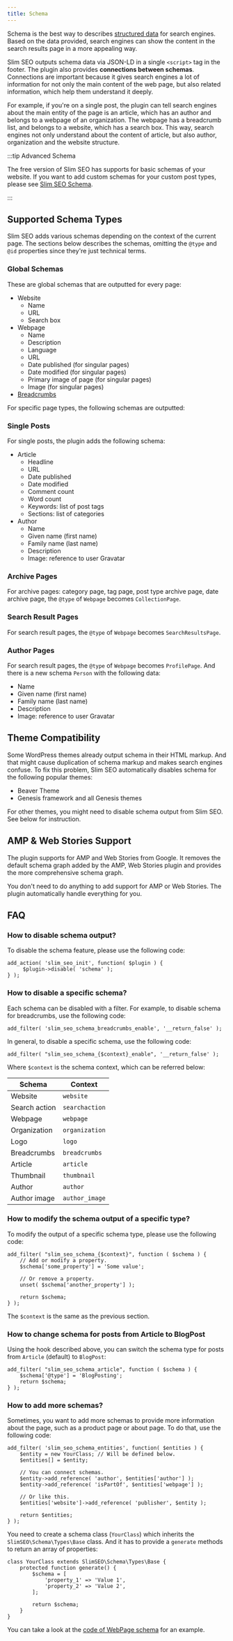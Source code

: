 ```yaml
---
title: Schema
---
```


Schema is the best way to describes [structured data](https://wpslimseo.com/structured-data/) for search engines. Based on the data provided, search engines can show the content in the search results page in a more appealing way.

Slim SEO outputs schema data via JSON-LD in a single `<script>` tag in the footer. The plugin also provides **connections between schemas**. Connections are important because it gives search engines a lot of information for not only the main content of the web page, but also related information, which help them understand it deeply.

For example, if you're on a single post, the plugin can tell search engines about the main entity of the page is an article, which has an author and belongs to a webpage of an organization. The webpage has a breadcrumb list, and belongs to a website, which has a search box. This way, search engines not only understand about the content of article, but also author, organization and the website structure.

:::tip Advanced Schema

The free version of Slim SEO has supports for basic schemas of your website. If you want to add custom schemas for your custom post types, please see [Slim SEO Schema](https://wpslimseo.com/products/slim-seo-schema/).

:::

## Supported Schema Types

Slim SEO adds various schemas depending on the context of the current page. The sections below describes the schemas, omitting the `@type` and `@id` properties since they're just technical terms.

### Global Schemas

These are global schemas that are outputted for every page:

- Website
    - Name
    - URL
    - Search box
- Webpage
    - Name
    - Description
    - Language
    - URL
    - Date published (for singular pages)
    - Date modified (for singular pages)
    - Primary image of page (for singular pages)
    - Image (for singular pages)
- [Breadcrumbs](/slim-seo/breadcrumbs/)

For specific page types, the following schemas are outputted:

### Single Posts

For single posts, the plugin adds the following schema:

- Article
    - Headline
    - URL
    - Date published
    - Date modified
    - Comment count
    - Word count
    - Keywords: list of post tags
    - Sections: list of categories
- Author
    - Name
    - Given name (first name)
    - Family name (last name)
    - Description
    - Image: reference to user Gravatar

### Archive Pages

For archive pages: category page, tag page, post type archive page, date archive page, the `@type` of `Webpage` becomes `CollectionPage`.

### Search Result Pages

For search result pages, the `@type` of `Webpage` becomes `SearchResultsPage`.

### Author Pages

For search result pages, the `@type` of `Webpage` becomes `ProfilePage`. And there is a new schema `Person` with the following data:

- Name
- Given name (first name)
- Family name (last name)
- Description
- Image: reference to user Gravatar

## Theme Compatibility

Some WordPress themes already output schema in their HTML markup. And that might cause duplication of schema markup and makes search engines confuse. To fix this problem, Slim SEO automatically disables schema for the following popular themes:

- Beaver Theme
- Genesis framework and all Genesis themes

For other themes, you might need to disable schema output from Slim SEO. See below for instruction.

## AMP & Web Stories Support

The plugin supports for AMP and Web Stories from Google. It removes the default schema graph added by the AMP, Web Stories plugin and provides the more comprehensive schema graph.

You don't need to do anything to add support for AMP or Web Stories. The plugin automatically handle everything for you.

## FAQ

### How to disable schema output?

To disable the schema feature, please use the following code:

```
add_action( 'slim_seo_init', function( $plugin ) {
     $plugin->disable( 'schema' );
} );
```

### How to disable a specific schema?

Each schema can be disabled with a filter. For example, to disable schema for breadcrumbs, use the following code:

```
add_filter( 'slim_seo_schema_breadcrumbs_enable', '__return_false' );
```

In general, to disable a specific schema, use the following code:

```
add_filter( "slim_seo_schema_{$context}_enable", '__return_false' );
```

Where `$context` is the schema context, which can be referred below:

| Schema | Context |
| --- | --- |
| Website | `website` |
| Search action | `searchaction` |
| Webpage | `webpage` |
| Organization | `organization` |
| Logo | `logo` |
| Breadcrumbs | `breadcrumbs` |
| Article | `article` |
| Thumbnail | `thumbnail` |
| Author | `author` |
| Author image | `author_image` |

### How to modify the schema output of a specific type?

To modify the output of a specific schema type, please use the following code:

```
add_filter( "slim_seo_schema_{$context}", function ( $schema ) {
    // Add or modify a property.
    $schema['some_property'] = 'Some value';

    // Or remove a property.
    unset( $schema['another_property'] );

    return $schema;
} );
```

The `$context` is the same as the previous section.

### How to change schema for posts from Article to BlogPost

Using the hook described above, you can switch the schema type for posts from `Article` (default) to `BlogPost`:

```
add_filter( "slim_seo_schema_article", function ( $schema ) {
    $schema['@type'] = 'BlogPosting';
    return $schema;
} );
```

### How to add more schemas?

Sometimes, you want to add more schemas to provide more information about the page, such as a product page or about page. To do that, use the following code:

```
add_filter( 'slim_seo_schema_entities', function( $entities ) {
    $entity = new YourClass; // Will be defined below.
    $entities[] = $entity;

    // You can connect schemas.
    $entity->add_reference( 'author', $entities['author'] );
    $entity->add_reference( 'isPartOf', $entities['webpage'] );

    // Or like this.
    $entities['website']->add_reference( 'publisher', $entity );

    return $entities;
} );
```

You need to create a schema class (`YourClass`) which inherits the `SlimSEO\Schema\Types\Base` class. And it has to provide a `generate` methods to return an array of properties:

```
class YourClass extends SlimSEO\Schema\Types\Base {
    protected function generate() {
        $schema = [
            'property_1' => 'Value 1',
            'property_2' => 'Value 2',
        ];

        return $schema;
    }
}
```

You can take a look at the [code of WebPage schema](https://github.com/elightup/slim-seo/blob/master/src/Schema/Types/WebPage.php) for an example.
